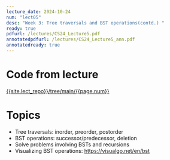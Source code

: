 ```yaml
---
lecture_date: 2024-10-24
num: "lect05"
desc: "Week 3: Tree traversals and BST operations(contd.) "
ready: true
pdfurl: /lectures/CS24_Lecture5.pdf
annotatedpdfurl: /lectures/CS24_Lecture5_ann.pdf
annotatedready: true
---
```


# Code from lecture
[{{site.lect_repo}}/tree/main/{{page.num}}]({{site.lect_repo}}/tree/main/{{page.num}})

# Topics
* Tree traversals: inorder, preorder, postorder
* BST operations: successor/predecessor, deletion
* Solve problems involving BSTs and recursions
* Visualizing BST operations: <https://visualgo.net/en/bst>
